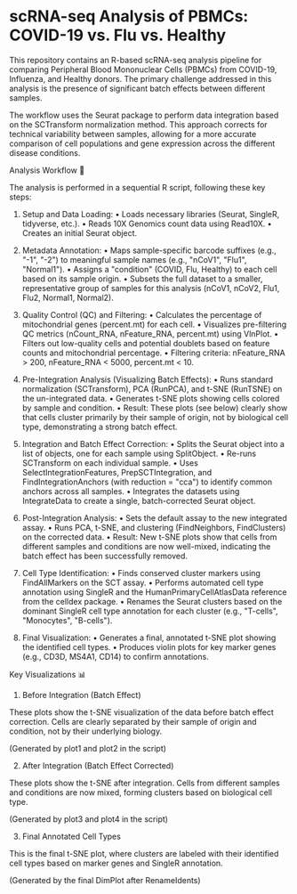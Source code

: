 # scRNA-seq Analysis of PBMCs: COVID-19 vs. Flu vs. Healthy
This repository contains an R-based scRNA-seq analysis pipeline for comparing Peripheral Blood Mononuclear Cells (PBMCs) from COVID-19, Influenza, and Healthy donors. The primary challenge addressed in this analysis is the presence of significant batch effects between different samples.

The workflow uses the Seurat package to perform data integration based on the SCTransform normalization method. This approach corrects for technical variability between samples, allowing for a more accurate comparison of cell populations and gene expression across the different disease conditions.

Analysis Workflow 🧬

The analysis is performed in a sequential R script, following these key steps:

   1. Setup and Data Loading:
        • Loads necessary libraries (Seurat, SingleR, tidyverse, etc.).
        • Reads 10X Genomics count data using Read10X.
        • Creates an initial Seurat object.

   2. Metadata Annotation:
        • Maps sample-specific barcode suffixes (e.g., "-1", "-2") to meaningful sample names (e.g., "nCoV1", "Flu1", "Normal1").
        • Assigns a "condition" (COVID, Flu, Healthy) to each cell based on its sample origin.
        • Subsets the full dataset to a smaller, representative group of samples for this analysis (nCoV1, nCoV2, Flu1, Flu2, Normal1, Normal2).

   3. Quality Control (QC) and Filtering:
        • Calculates the percentage of mitochondrial genes (percent.mt) for each cell.
        • Visualizes pre-filtering QC metrics (nCount_RNA, nFeature_RNA, percent.mt) using VlnPlot.
        • Filters out low-quality cells and potential doublets based on feature counts and mitochondrial percentage.
        • Filtering criteria: nFeature_RNA > 200, nFeature_RNA < 5000, percent.mt < 10.

   4. Pre-Integration Analysis (Visualizing Batch Effects):
        • Runs standard normalization (SCTransform), PCA (RunPCA), and t-SNE (RunTSNE) on the un-integrated data.
        • Generates t-SNE plots showing cells colored by sample and condition.
        • Result: These plots (see below) clearly show that cells cluster primarily by their sample of origin, not by biological cell type, demonstrating a strong batch effect.

   5. Integration and Batch Effect Correction:
        • Splits the Seurat object into a list of objects, one for each sample using SplitObject.
        • Re-runs SCTransform on each individual sample.
        • Uses SelectIntegrationFeatures, PrepSCTIntegration, and FindIntegrationAnchors (with reduction = "cca") to identify common anchors across all samples.
        • Integrates the datasets using IntegrateData to create a single, batch-corrected Seurat object.

   6. Post-Integration Analysis:
        • Sets the default assay to the new integrated assay.
        • Runs PCA, t-SNE, and clustering (FindNeighbors, FindClusters) on the corrected data.
        • Result: New t-SNE plots show that cells from different samples and conditions are now well-mixed, indicating the batch effect has been successfully removed.

   7. Cell Type Identification:
        • Finds conserved cluster markers using FindAllMarkers on the SCT assay.
        • Performs automated cell type annotation using SingleR and the HumanPrimaryCellAtlasData reference from the celldex package.
        • Renames the Seurat clusters based on the dominant SingleR cell type annotation for each cluster (e.g., "T-cells", "Monocytes", "B-cells").

   8. Final Visualization:
        • Generates a final, annotated t-SNE plot showing the identified cell types.
        • Produces violin plots for key marker genes (e.g., CD3D, MS4A1, CD14) to confirm annotations.

Key Visualizations 📊

1. Before Integration (Batch Effect)

These plots show the t-SNE visualization of the data before batch effect correction. Cells are clearly separated by their sample of origin and condition, not by their underlying biology.

(Generated by plot1 and plot2 in the script)

2. After Integration (Batch Effect Corrected)

These plots show the t-SNE after integration. Cells from different samples and conditions are now mixed, forming clusters based on biological cell type.

(Generated by plot3 and plot4 in the script)

3. Final Annotated Cell Types

This is the final t-SNE plot, where clusters are labeled with their identified cell types based on marker genes and SingleR annotation.

(Generated by the final DimPlot after RenameIdents)
